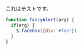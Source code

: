 これはテストです。

```javascript
function fancyAlert(arg) {
  if(arg) {
    $.facebox({div:'#foo'})
  }
}
```
